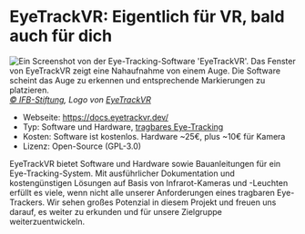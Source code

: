 # EyeTrackVR: Eigentlich für VR, bald auch für dich

![](/eyetrackvr.jpg "Ein Screenshot von der Eye-Tracking-Software 'EyeTrackVR'. Das Fenster von EyeTrackVR zeigt eine Nahaufnahme von einem Auge. Die Software scheint das Auge zu erkennen und entsprechende Markierungen zu platzieren.")
_[© IFB-Stiftung](https://ifb-stiftung.de/), Logo von [EyeTrackVR](https://docs.eyetrackvr.dev/)_

- Webseite: https://docs.eyetrackvr.dev/
- Typ: Software und Hardware, [tragbares Eye-Tracking](/de/02-grundlagenwissen/02-eye-tracking-was-ist-das#wearable-based-eye-tracking)
- Kosten: Software ist kostenlos. Hardware ~25€, plus ~10€ für Kamera
- Lizenz: Open-Source (GPL-3.0)

EyeTrackVR bietet Software und Hardware sowie Bauanleitungen für ein Eye-Tracking-System. Mit ausführlicher Dokumentation und kostengünstigen Lösungen auf Basis von Infrarot-Kameras und -Leuchten erfüllt es viele, wenn nicht alle unserer Anforderungen eines tragbaren Eye-Trackers. Wir sehen großes Potenzial in diesem Projekt und freuen uns darauf, es weiter zu erkunden und für unsere Zielgruppe weiterzuentwickeln.
